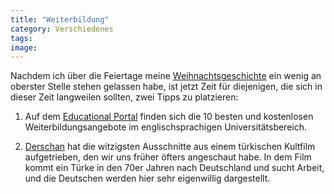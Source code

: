 ```yaml
---
title: "Weiterbildung"
category: Verschiedenes
tags: 
image: 
---
```


Nachdem ich über die Feiertage meine [Weihnachtsgeschichte](http://www.misantropolis.de/2007/12/weihnachtsgeschichte) ein wenig an oberster Stelle stehen gelassen habe, ist jetzt Zeit für diejenigen, die sich in dieser Zeit langweilen sollten, zwei Tipps zu platzieren:  

  

1. Auf dem [Educational Portal](http://education-portal.com/articles/Universities_with_the_Best_Free_Online_Courses.html) finden sich die 10 besten und kostenlosen Weiterbildungsangebote im englischsprachigen Universitätsbereich.  

  

2. [Derschan](http://derschan.blogspot.com/2007/12/achtung-halt.html) hat die witzigsten Ausschnitte aus einem türkischen Kultfilm aufgetrieben, den wir uns früher öfters angeschaut habe. In dem Film kommt ein Türke in den 70er Jahren nach Deutschland und sucht Arbeit, und die Deutschen werden hier sehr eigenwillig dargestellt.